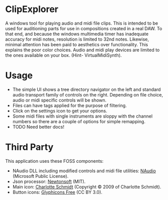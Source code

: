 # ClipExplorer
A windows tool for playing audio and midi file clips. This is intended to be used for auditioning parts for use in compositions created in a real DAW.
To that end, and because the windows multimedia timer has inadequate accuracy for midi notes, resolution is limited to 32nd notes. Likewise,
minimal attention has been paid to aesthetics over functionality. This explains the poor color choices. Audio and midi play devices are limited to the
ones available on your box. (Hint- VirtualMidiSynth).

# Usage
- The simple UI shows a tree directory navigator on the left and standard audio transport family of controls on the right.
  Depending on file choice, audio or midi specific controls will be shown.
- Files can have tags applied for the purpose of filtering.
- Click on the settings icon to get your options.
- Some midi files with single instruments are sloppy with the channel numbers so there are a couple of options for simple remapping.
- TODO Need better docs!

# Third Party
This application uses these FOSS components:
- NAudio DLL including modified controls and midi file utilities: [NAudio](https://github.com/naudio/NAudio) (Microsoft Public License).
- Json processor: [Newtonsoft](https://github.com/JamesNK/Newtonsoft.Json) (MIT).
- Main icon: [Charlotte Schmidt](http://pattedemouche.free.fr/) (Copyright © 2009 of Charlotte Schmidt).
- Button icons: [Glyphicons Free](http://glyphicons.com/) (CC BY 3.0).
